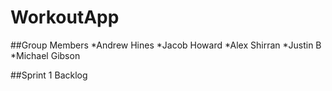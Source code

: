 # WorkoutApp
##Group Members
*Andrew Hines
*Jacob Howard
*Alex Shirran
*Justin B
*Michael Gibson

##Sprint 1 Backlog





